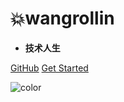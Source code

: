 <!-- ![logo](_media/logo.jpeg ':size=5%') -->

# 💥wangrollin

- **技术人生**


[GitHub](https://github.com/wangrollin)
[Get Started](/docs/关于作者/wangrollin.md)

![color](#EFEFEF)